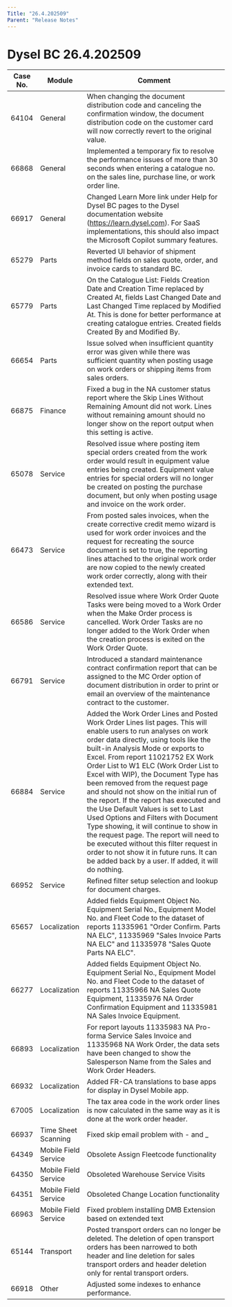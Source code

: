 ```yaml
---
Title: "26.4.202509"
Parent: "Release Notes"
---
```


# Dysel BC 26.4.202509

| Case No. | Module | Comment |
| --- | --- | --- |
| 64104 | General | When changing the document distribution code and canceling the confirmation window, the document distribution code on the customer card will now correctly revert to the original value. |
| 66868 | General | Implemented a temporary fix to resolve the performance issues of more than 30 seconds when entering a catalogue no. on the sales line, purchase line, or work order line.  |
| 66917 | General | Changed Learn More link under Help for Dysel BC pages to the Dysel documentation website (https://learn.dysel.com). For SaaS implementations, this should also impact the Microsoft Copilot summary features. |
| 65279 | Parts | Reverted UI behavior of shipment method fields on sales quote, order, and invoice cards to standard BC. |
| 65779 | Parts | On the Catalogue List: Fields Creation Date and Creation Time replaced by Created At, fields Last Changed Date and Last Changed Time replaced by Modified At. This is done for better performance at creating catalogue entries. Created fields Created By and Modified By.|
| 66654 | Parts | Issue solved when insufficient quantity error was given while there was sufficient quantity when posting usage on work orders or shipping items from sales orders.  |
| 66875 | Finance | Fixed a bug in the NA customer status report where the Skip Lines Without Remaining Amount did not work. Lines without remaining amount should no longer show on the report output when this setting is active. |
| 65078 | Service | Resolved issue where posting item special orders created from the work order would result in equipment value entries being created. Equipment value entries for special orders will no longer be created on posting the purchase document, but only when posting usage and invoice on the work order. |
| 66473 | Service | From posted sales invoices, when the create corrective credit memo wizard is used for work order invoices and the request for recreating the source document is set to true, the reporting lines attached to the original work order are now copied to the newly created work order correctly, along with their extended text. |
| 66586 | Service | Resolved issue where Work Order Quote Tasks were being moved to a Work Order when the Make Order process is cancelled. Work Order Tasks are no longer added to the Work Order when the creation process is exited on the Work Order Quote. |
| 66791 | Service | Introduced a standard maintenance contract confirmation report that can be assigned to the MC Order option of document distribution in order to print or email an overview of the maintenance contract to the customer. |
| 66884 | Service | Added the Work Order Lines and Posted Work Order Lines list pages. This will enable users to run analyses on work order data directly, using tools like the built-in Analysis Mode or exports to Excel. From report 11021752 EX Work Order List to W1 ELC (Work Order List to Excel with WIP), the Document Type has been removed from the request page and should not show on the initial run of the report.  If the report has executed and the Use Default Values is set to Last Used Options and Filters with Document Type showing, it will continue to show in the request page.  The report will need to be executed without this filter request in order to not show it in future runs. It can be added back by a user. If added, it will do nothing.  |
| 66952 | Service | Refined filter setup selection and lookup for document charges. |
| 65657 | Localization | Added fields Equipment Object No. Equipment Serial No., Equipment Model No. and Fleet Code to the dataset of reports 11335961 "Order Confirm. Parts NA ELC", 11335969 "Sales Invoice Parts NA ELC" and 11335978 "Sales Quote Parts NA ELC". |
| 66277 | Localization | Added fields Equipment Object No. Equipment Serial No., Equipment Model No. and Fleet Code to the dataset of reports 11335966 NA Sales Quote Equipment, 11335976 NA Order Confirmation Equipment and 11335981 NA Sales Invoice Equipment. |
| 66893 | Localization | For report layouts 11335983 NA Pro-forma Service Sales Invoice and 11335968 NA Work Order, the data sets have been changed to show the Salesperson Name from the Sales and Work Order Headers. |
| 66932 | Localization | Added FR-CA translations to base apps for display in Dysel Mobile app. |
| 67005 | Localization | The tax area code in the work order lines is now calculated in the same way as it is done at the work order header. |
| 66937 | Time Sheet Scanning | Fixed skip email problem with - and _ |
| 64349 | Mobile Field Service | Obsolete Assign Fleetcode functionality |
| 64350 | Mobile Field Service | Obsoleted Warehouse Service Visits |
| 64351 | Mobile Field Service | Obsoleted Change Location functionality |
| 66963 | Mobile Field Service | Fixed problem installing DMB Extension based on extended text |
| 65144 | Transport | Posted transport orders can no longer be deleted. The deletion of open transport orders has been narrowed to both header and line deletion for sales transport orders and header deletion only for rental transport orders. |
| 66918 | Other | Adjusted some indexes to enhance performance. |
